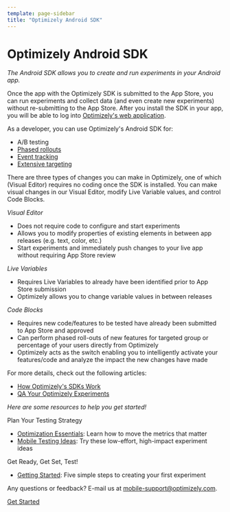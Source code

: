 ```yaml
---
template: page-sidebar
title: "Optimizely Android SDK"
---
```


# Optimizely Android SDK

*The Android SDK allows you to create and run experiments in your Android app.*

Once the app with the Optimizely SDK is submitted to the App Store, you can run experiments and collect data (and even create new experiments) without re-submitting to the App Store.  After you install the SDK in your app, you will be able to log into [Optimizely's web application](https://app.optimizely.com).

As a developer, you can use Optimizely's Android SDK for:

- A/B testing
- [Phased rollouts](https://help.optimizely.com/hc/en-us/articles/206101447)
- [Event tracking](https://help.optimizely.com/hc/en-us/articles/202296994-Creating-an-iOS-experiment#goals)
- [Extensive targeting](https://help.optimizely.com/hc/en-us/articles/202296994-Creating-an-iOS-experiment#targeting)



There are three types of changes you can make in Optimizely, one of which (Visual Editor) requires no coding once the SDK is installed. You can make visual changes in our Visual Editor, modify Live Variable values, and control Code Blocks.

*Visual Editor*

- Does not require code to configure and start experiments
- Allows you to modify properties of existing elements in between app releases (e.g. text, color, etc.)
- Start experiments and immediately push changes to your live app without requiring App Store review

*Live Variables*

- Requires Live Variables to already have been identified prior to App Store submission
- Optimizely allows you to change variable values in between releases

*Code Blocks*

- Requires new code/features to be tested have already been submitted to App Store and approved
- Can perform phased roll-outs of new features for targeted group or percentage of your users directly from Optimizely
- Optimizely acts as the switch enabling you to intelligently activate your features/code and analyze the impact the new changes have made

For more details, check out the following articles:

- [How Optimizely's SDKs Work](https://help.optimizely.com/hc/en-us/articles/205014107-How-Optimizely-s-SDKs-Work-SDK-Order-of-execution-experiment-activation-and-goals)
- [QA Your Optimizely Experiments](https://help.optimizely.com/hc/en-us/articles/205156117-QA-Your-Optimizely-iOS-and-Android-Experiments)

*Here are some resources to help you get started!*

Plan Your Testing Strategy
- [Optimization Essentials](https://help.optimizely.com/hc/en-us/articles/201940160?utm_medium=product&utm_source=mobile&utm_campaign=dashboard_empty_002): Learn how to move the metrics that matter
- [Mobile Testing Ideas](https://help.optimizely.com/hc/en-us/articles/202248294?utm_medium=product&utm_source=mobile&utm_campaign=dashboard_empty_003): Try these low-effort, high-impact experiment ideas

Get Ready, Get Set, Test!
- [Getting Started](https://help.optimizely.com/hc/en-us/articles/202296994?utm_medium=product&utm_source=mobile&utm_campaign=dashboard_empty_001#steps): Five simple steps to creating your first experiment


Any questions or feedback?  E-mail us at [mobile-support@optimizely.com](mailto:mobile-support@optimizely.com).


<a class="button button--highlight anchor--middle display--block width-200 text--center" href="../getting-started/index.html">
Get Started
</a>
